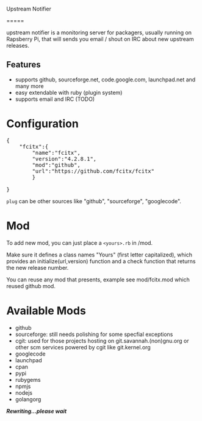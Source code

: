 Upstream Notifier

=====

upstream notifier is a monitoring server for packagers, usually running on Rapsberry Pi, that will sends you email / shout on IRC about new upstream releases.

## Features

* supports github, sourceforge.net, code.google.com, launchpad.net
  and many more
* easy extendable with ruby (plugin system)
* supports email and IRC (TODO)

# Configuration

<pre>
{
	"fcitx":{
		"name":"fcitx",
		"version":"4.2.8.1",
		"mod":"github",
		"url":"https://github.com/fcitx/fcitx"
		}

}
</pre>

`plug` can be other sources like "github", "sourceforge", "googlecode".

# Mod

To add new mod, you can just place a `<yours>.rb` in /mod.

Make sure it defines a class names "Yours" (first letter capitalized), which provides an initialize(url,version) function and a check function that returns the new release number.

You can reuse any mod that presents, example see mod/fcitx.mod which reused github mod.

# Available Mods

* github
* sourceforge: still needs polishing for some specfial exceptions
* cgit: used for those projects hosting on git.savannah.(non)gnu.org or other scm services powered by cgit like git.kernel.org
* googlecode
* launchpad
* cpan
* pypi
* rubygems
* npmjs
* nodejs
* golangorg

***Rewriting...please wait***
